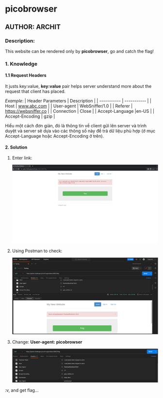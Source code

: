 # picobrowser
## AUTHOR: ARCHIT

### Description:
This website can be rendered only by **picobrowser**, go and catch the flag!

### 1. Knowledge
#### 1.1 Request Headers
It justs key:value, **key:value** pair helps server understand more about the request that client has placed.

_Example_: 
| Header Parameters     | Description |
| ----------- | ----------- |
| Host      | www.abc.com       |
| User-agent   | WebSniffer/1.0  |
| Referer | https://websniffer.co |
| Connection | Close |
| Accept-Language |en-US |
| Accept-Encoding | gzip |

Hiểu một cách đơn giản, đó là thông tin về client gửi lên server và trình duyệt và server sẽ dựa vào các thông số này để trả dữ liệu phù hợp (ở mục Accept-Language hoặc Accept-Encoding ở trên).

#### 2. Solution
1. Enter link:

    ![Alt text](./images/picobrowser_1.PNG)

2. Using Postman to check:

    ![Alt text](./images/picobrowser_2.PNG)

3. Change: **User-agent: picobrowser**

    ![Alt text](./images/picobrowser_3.PNG)

:v, and get flag...